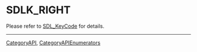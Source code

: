 # SDLK_RIGHT

Please refer to [SDL_KeyCode](SDL_KeyCode) for details.

----
[CategoryAPI](CategoryAPI), [CategoryAPIEnumerators](CategoryAPIEnumerators)

